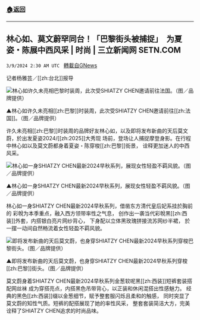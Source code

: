 ###  [:house:返回](README.md)
---


## 林心如、莫文蔚罕同台！「巴黎街头被捕捉」　为夏姿・陈展中西风采 | 时尚 | 三立新闻网  SETN.COM
`3/9/2024 2:30 AM UTC ` [轉載自GNews](https://gnews.org/articles/2378878)

记者杨雅芸／[[zh:台北]]报导

![林心如许久未亮相巴黎时装周，此次受SHIATZY CHEN邀请前往法国。（图／品牌提供）](https://attach.setn.com/newsimages/2024/03/09/4560968-PH.jpg "林心如许久未亮相巴黎时装周，此次受SHIATZY CHEN邀请前往法国。（图／品牌提供）")

▲林心如许久未亮相[[zh:巴黎]]时装周，此次受SHIATZY CHEN邀请前往[[zh:法国]]。（图／品牌提供）

许久未亮相[[zh:巴黎]]时装周的品牌好友林心如，以及即将发布新曲的天后莫文蔚，於出发夏姿2024/[[zh:2025]]大秀现 场前，登场让人捕捉摩登身影。在行程中林心如以及莫文蔚都身着夏姿・陈穿梭[[zh:巴黎]]街景， 诠释更加迷人的中西风采。

![林心如一身SHIATZY CHEN最新2024早秋系列，展现女性轻盈不羁风貌。（图／品牌提供）](https://attach.setn.com/newsimages/2024/03/09/4560971-PH.jpg "林心如一身SHIATZY CHEN最新2024早秋系列，展现女性轻盈不羁风貌。（图／品牌提供）")

▲林心如一身SHIATZY CHEN最新2024早秋系列，展现女性轻盈不羁风貌。（图／品牌提供）

林心如一身SHIATZY CHEN最新2024早秋系列，借凿东方清代皇后妃系挂於胸前的 彩帨为本季重点，融入西方领带率性之气息， 创作出一袭当代彩帨黑[[zh:西装]]外套，内搭银白亮片网纱背心， 下身配以立体黑玫瑰拼接流苏网纱半裙， 於一摆一动间自然畅流着女性轻盈不羁风貌。

![即将发布新曲的天后莫文蔚，也身穿SHIATZY CHEN最新2024早秋系列穿梭巴黎街头。（图／品牌提供）](https://attach.setn.com/newsimages/2024/03/09/4560963-PH.jpg "即将发布新曲的天后莫文蔚，也身穿SHIATZY CHEN最新2024早秋系列穿梭巴黎街头。（图／品牌提供）")

▲即将发布新曲的天后莫文蔚，也身穿SHIATZY CHEN最新2024早秋系列穿梭[[zh:巴黎]]街头。（图／品牌提供）

莫文蔚身着SHIATZY CHEN最新2024早秋系列金葱软呢黑[[zh:西装]]短裤套装搭配网丝袜 成为穿搭亮点，内搭黑色吊带背心，以正装和休闲混搭出性感魅力。 经典的黑色[[zh:西装]]缀以金葱细节，赋予整套服闪烁且柔和的触感， 同时突显了莫文蔚的知性气质。短裤的配搭展现了她的率性风采， 整套套装简洁大方，完美诠释了SHIATZY CHEN追求的时尚品味。
